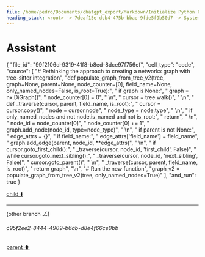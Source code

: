 ```yaml
---
file: /home/pedro/Documents/chatgpt_export/Markdown/Initialize Python Parser & Language.md
heading_stack: <root> -> 7deaf15e-dcb4-475b-bbae-9fde5f9b50d7 -> System -> 5a6cae08-3bad-4a1b-92fc-266c59c03560 -> System -> aaa2ddfa-521c-405d-b9e3-227ffc2bcaac -> User -> 6d8915d9-494c-4acc-8597-98c9519f6c8f -> Assistant -> 4aca064a-e9f9-44da-95a8-6f7790f3618d -> Tool -> 07a91a45-2df0-4247-a7c5-eed4c1d80d2b -> Assistant -> a2864381-72df-4235-b645-de3388a504fd -> Assistant -> 5241b676-ecc5-41db-bbd9-f39e12b4d5a1 -> Tool -> b69e85ff-b1d6-4f22-bd95-b04a7e6ce8ee -> Assistant -> 1ebaf51c-ef90-4949-b253-25e3ee987df6 -> Tool -> 381527fc-babd-4be9-969a-d2ebed211701 -> Assistant -> f601a97e-f099-45d4-be5f-598badf44a95 -> Assistant -> 83fd203e-51af-4b0c-81a1-92af3cbedb35 -> Tool -> Initialize the Python parser -> Initialize the Python language -> 84085495-982f-479e-8504-be9132565200 -> Assistant -> 112ef432-f042-4644-8473-d144a0323889 -> Tool -> Initialize the Python parser -> Initialize the Python language -> 22effdc1-4c81-4317-91f1-b4bd610aa167 -> Assistant -> aaa2384a-7544-4fc6-8884-faf486622cf7 -> User -> 15e08f20-977e-499c-bfea-715ce1340cc0 -> Assistant -> fa9b0b83-b196-476f-b7ab-5bf63b9791f9 -> Tool -> f1156b46-ce25-4151-91fa-5a8141140ed2 -> Assistant -> f91742da-795a-4e45-9cf6-bf02109c0188 -> Tool -> 22676854-cd22-4df5-8f29-984c26bf0c71 -> Assistant -> aaa2fdf0-aa28-4ae5-a22c-078f41d33d1a -> User -> 7db55174-8c04-4801-b8e1-84002b6ddfaa -> Assistant -> a61ef022-1744-476d-8329-9c9411e7a815 -> Tool -> Sample Python code to parse -> Parse the sample code -> Populate the graph from the parsed tree -> c1d5451e-6317-4afb-9720-e520d2a9785f -> Assistant -> abd939df-a4e5-4f2c-8d25-4b8e518e0494 -> Assistant -> d5796adb-2f66-48ac-87fa-bf75a1fa6415 -> Tool -> 343afa4e-97b7-4599-aa28-b764b928c7bb -> Assistant -> 383a9c3f-84ae-40df-b706-ce1ed2b74f84 -> Tool -> Re-parse the sample code and populate the graph -> 52d6e2ff-fbba-4e67-93d8-524334d91be1 -> Assistant -> aaa2222b-d232-438a-8c33-48021ee3a285 -> User -> 958210e5-c4a5-4605-a17b-a35dda0f5242 -> Assistant -> 288e3d89-0794-4dde-9bf7-895df8e17bbe -> Tool -> Create a PyGraphviz graph from the NetworkX graph -> Render the graph to a file (e.g., in PNG format) -> Display the graph -> f516208e-bae4-4871-9d3e-b6ad4762dc49 -> Assistant -> aaa2732e-5e79-4dc2-9613-99c043e3c706 -> User -> 99421392-1bb4-4186-9d14-4488e0c305eb -> Assistant -> 470d49c7-878e-4cef-90f8-640678daa2dc -> Tool -> 313b6c7f-56c6-42a8-97d6-0db079584b95 -> Assistant -> aaa2a360-11d9-433e-94fe-69101b893874 -> User -> 7af70387-4a4b-49b7-b4bc-3fade32bdb17 -> Assistant -> b940bc76-156b-42e4-9f5f-da8967dc758c -> Tool -> Draw the graph using NetworkX and Matplotlib -> 3feea083-a66e-46bc-a6d4-2b9be856b985 -> Assistant -> aaa2d47b-0096-400f-8df1-aa18edafe17f -> User -> e82f0842-2f3d-4ea7-88a3-ba5662dc4e62 -> Assistant -> 2853c69e-8213-4bc4-97a2-90f350a0d238 -> Tool -> Check the number of nodes and edges in the graph -> b028bb45-f20b-4064-b5af-83514af7a71d -> Assistant -> 26fefdce-9798-4768-b5ce-88c6b86d5d07 -> Assistant -> 1f782304-2ad4-4025-99f5-b8427889fdf0 -> Tool -> Debugging the populate_graph_from_tree function -> Re-parse the sample code and debug the graph population -> 60c50ef1-46c4-4681-a922-7b389db5a669 -> Assistant -> ecbae99b-9859-4115-bdcc-f9f2bc96f3fa -> Assistant -> d4a73855-6642-477f-a11c-688796fb0290 -> Tool -> Modify the function to generate unique node IDs -> Re-parse the sample code and populate the graph -> 34a197b9-c4df-44d6-9f20-aa6ada06e183 -> Assistant -> bf18c817-f518-4e95-8da7-66681f3dfa50 -> Tool -> Check the number of nodes and edges in the graph again -> 1daaa1b9-00a7-4386-a15e-10bbdee43568 -> Assistant -> e8c16dc8-7b90-4892-b2bd-cf11f563a696 -> Assistant -> b813f712-67b6-4da9-824a-5e99d8640154 -> Tool -> Draw the graph using NetworkX and Matplotlib -> 32090443-d81c-40be-a3ac-2f41ed9ac5d4 -> Assistant -> aaa27605-2e13-4ad6-9dc4-b3cb0fff11c8 -> User -> 494e83b7-8dbe-42ee-b9f9-dd8328b2aa10 -> Assistant -> cb37e09d-545f-4333-a6ce-8f2c8b62e676 -> Tool -> Inspecting the attributes and methods available for cursor and nodes -> 5ffe5a9c-55d8-4989-b2de-94974ed1caf1 -> Assistant -> 965d3761-b03a-43c8-876f-e46f52d8d427 -> Assistant -> ef8a3f5c-d2d8-47df-9cc2-777187997889 -> Tool -> Modify the function to use a copied cursor for each recursive call -> Re-parse the sample code and populate the graph -> 25997909-850f-4cde-9aae-0ff2c731c7fe -> Assistant -> e0beb7e1-dbde-452b-a946-d831fc980991 -> Assistant -> aaa259af-0407-4c7e-ba97-a9fcf9bbc5f7 -> User -> 8bb6b820-07ec-4ea3-8ac6-54c35e6d900f -> Assistant -> 37f77af6-3da7-4f28-a915-cfaf46b63719 -> Tool -> Update tree_sitter package -> 86df49ae-46de-4520-9f67-c7416e2e4428 -> Assistant -> 81434930-7e75-4a65-a8fb-38abb0f9f918 -> Tool -> Try accessing 'current_field_name' in isolation -> e90524bf-580b-445a-8907-6eab6f2d5a06 -> Assistant -> aaa22480-1a6e-41f3-9699-e74384ade26c -> User -> 5164e52e-5a73-44e9-96aa-b8386111fd65 -> Assistant -> f4428362-f192-41ee-ba94-a61593803e72 -> Tool -> Modify the function to use an alternative approach for field names -> Re-parse the sample code and populate the graph -> df47f647-6f5e-4a87-9a78-66607994dd1e -> Assistant -> ca9a5196-4185-47d8-8248-9951a69150b8 -> Tool -> Check the number of nodes and edges in the graph again -> c0e34897-31f8-4b9b-ae45-de1fa18a72a3 -> Assistant -> aaa21621-394d-4caf-ba1e-9cbf12e02fa4 -> User -> 6dd564f6-f1d1-4f6f-a9d0-58215604a7f5 -> Assistant -> ae1ca26b-d138-4cc4-b4c8-7f53deda38ff -> Tool -> Draw the graph using NetworkX and Matplotlib -> 7d5e8afe-b146-4ca8-96b3-0ae15218bbc1 -> Assistant -> aaa22163-0aac-4faf-a5d2-9d070e60b316 -> User -> bc873aa8-acf7-432c-a7a4-db208ad58beb -> Assistant -> aaa25bfa-c51e-4981-bd1b-1d00d7d7351a -> User -> 73062328-bedd-4b80-9089-93fcb1a5b05f -> Assistant -> fe7be423-4d19-48bf-82b5-65467efb1419 -> Tool -> Modify the function to add a boolean flag for filling the graph from all nodes or only named nodes -> Re-parse the sample code and populate the graph -> 353a422e-24f3-4f0c-a1f6-f684c86e3e02 -> Assistant -> 8e3c9321-6226-435e-980e-7f7b2955193b -> Assistant -> 4a280493-27a0-4079-b682-28e0ae19024a -> Tool -> Modify the function to correctly handle the 'only_named_nodes' flag -> Re-parse the sample code and populate the graph -> 05553a3f-951e-4f76-a2e1-f53c8ba39c1d -> Assistant -> 714ad247-d376-4824-9b32-a31cad8c5918 -> Tool -> Check the number of nodes and edges in the graph after the modification -> f7893b95-7536-4464-879f-c4acd61d8603 -> Assistant -> aaa269e7-db39-4236-af54-3fa904a124c9 -> User -> 670fcc23-6a19-4c4c-84a4-0be9a704c629 -> Assistant -> 73b839fa-42b4-4dde-892a-bf22798308f4 -> Tool -> Inspect the types of nodes present in the sample code's tree -> Collect and display the types of nodes present in the sample code's tree -> ff159a5c-abae-448c-a6d4-9156df278acd -> Assistant -> aaa206ae-8d60-4444-87f7-a66361c1be66 -> User -> 939f138d-fe72-43e2-8649-634613051051 -> Assistant -> 17ba4bb8-a402-4447-addf-43fb64948593 -> Tool -> Debug the populate_graph_from_tree function to see why it's not adding named nodes when only_named_nodes=True -> Run the debug function -> aea73977-559a-4de6-9604-7f407edbee95 -> Assistant -> aaa28088-f7cc-4ac5-9b4b-7da855af665c -> User -> fc9df96b-7e4e-4879-a947-a4a2ebedef70 -> Assistant -> 2569c419-87ef-4f2a-b903-fd5e990bd4c4 -> Tool -> Modify the function to handle the root node differently when only_named_nodes=True -> Re-parse the sample code and populate the graph -> 73985d5b-fa7a-4ccf-ad4c-f6ad61ba7a38 -> Assistant -> 7d6566f5-8bde-4eda-b804-782a200e66d0 -> Tool -> Check the number of nodes and edges in the graph after the modification -> 76f45306-129a-47bb-b057-9c0529fc6b6b -> Assistant -> aaa21dd6-bae1-4f7e-83f1-5c6f11cd7bff -> User -> 18178816-8e31-428d-accf-4e384283abb0 -> Assistant -> aaa2fd23-5c4e-46a8-88c4-a9da701768cb -> User -> e1cb6968-bc31-41ec-90f7-a027250634d2 -> Assistant -> aaa262d1-cd59-4af1-bb13-38e9f4ff336f -> User -> 99d86281-160e-45fb-a5bb-eba3484ffed3 -> Assistant -> 3866f04d-aa69-410c-ac6d-c387da05b20c -> Tool -> Debug the traversal function to identify why it's not traversing the tree as expected -> Run the debug function and capture the traversal log -> 415c37ec-f400-48e8-bc39-e53a92209ae8 -> Assistant -> aaa2eb2d-dc39-4d55-b7a8-cf4351e3e459 -> User -> 39bde0e0-93a1-4944-a1ba-0605f5c67392 -> Assistant -> ca5442b5-62d9-4a7b-96d5-7876b1588168 -> Tool -> Debug the populate_graph_from_tree function with more detailed logging -> Run the debug function -> 7d21d484-fd9d-4a17-b65d-a3db4131dcf6 -> Assistant -> aaa2db80-a069-468e-8628-96eae23fe52c -> User -> 907b1a04-7569-4158-9041-06b8551e42dc -> Assistant -> c959a6d3-6e97-4f63-9ef0-44d93478e6cb -> Tool -> Inspect the public members of the cursor and node objects -> Check values for some of the public members that look interesting -> e835e585-707a-4f3b-bc62-d0fa928f6ce6 -> Assistant -> c50f0cfc-8f6a-40a8-bdbc-7912080e0480 -> Tool -> Correct the attributes list to avoid AttributeError -> Check values for some of the public members that look interesting -> 8032e8e2-9117-4818-82d1-28d4a676759b -> Assistant -> aaa2fee9-ee8f-4d83-9eae-02267aef1716 -> User -> 59132e4c-ac25-4210-bf88-54a1e8ddd460 -> Assistant
---
```

# Assistant

{
  "file_id": "99f2106d-9319-41f8-b8ed-8dce97f756ef",
  "cell_type": "code",
  "source": [
    "# Rethinking the approach to creating a networkx graph with tree-sitter integration",
    "def populate_graph_from_tree_v2(tree, graph=None, parent=None, node_counter=[0], field_name=None, only_named_nodes=False, is_root=True):",
    "    if graph is None:",
    "        graph = nx.DiGraph()",
    "        node_counter[0] = 0",
    "    \n",
    "    cursor = tree.walk()",
    "    \n",
    "    def _traverse(cursor, parent, field_name, is_root):",
    "        cursor = cursor.copy()",
    "        node = cursor.node",
    "        node_type = node.type",
    "        \n",
    "        if only_named_nodes and not node.is_named and not is_root:",
    "            return",
    "        \n",
    "        node_id = node_counter[0]",
    "        node_counter[0] += 1",
    "        graph.add_node(node_id, type=node_type)",
    "        \n",
    "        if parent is not None:",
    "            edge_attrs = {}",
    "            if field_name:",
    "                edge_attrs['field_name'] = field_name",
    "            graph.add_edge(parent, node_id, **edge_attrs)",
    "        \n",
    "        if cursor.goto_first_child():",
    "            _traverse(cursor, node_id, 'first_child', False)",
    "            while cursor.goto_next_sibling():",
    "                _traverse(cursor, node_id, 'next_sibling', False)",
    "        cursor.goto_parent()",
    "    \n",
    "    _traverse(cursor, parent, field_name, is_root)",
    "    return graph",
    "\n",
    "# Run the new function",
    "graph_v2 = populate_graph_from_tree_v2(tree, only_named_nodes=True)"
  ],
  "and_run": true
}

[child ⬇️](#c95f2ee2-8444-4909-b6ab-d8e4f66ce0bb)

---

(other branch ⎇)
###### c95f2ee2-8444-4909-b6ab-d8e4f66ce0bb
[parent ⬆️](#59132e4c-ac25-4210-bf88-54a1e8ddd460)

